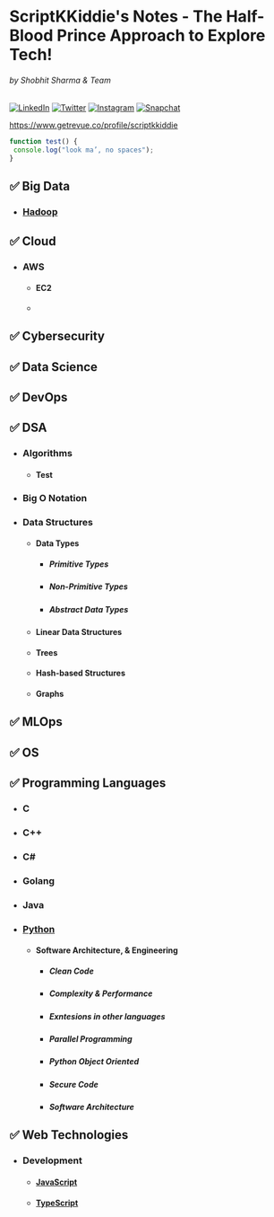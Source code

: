 # ScriptKKiddie's Notes - The Half-Blood Prince Approach to Explore Tech!
###### by Shobhit Sharma & Team
[![LinkedIn](https://img.shields.io/badge/LinkedIn-0077B5?style=for-the-badge&logo=linkedin&logoColor=white)](https://www.linkedin.com/in/scriptkkiddie)  [![Twitter](https://img.shields.io/badge/Twitter-1DA1F2?style=for-the-badge&logo=twitter&logoColor=white)](https://twitter.com/ScriptKKiddie)  [![Instagram](https://img.shields.io/badge/Instagram-E4405F?style=for-the-badge&logo=instagram&logoColor=white)](https://www.instagram.com/scriptkkiddie)  [![Snapchat](https://img.shields.io/badge/Snapchat-%23FFFC00.svg?style=for-the-badge&logo=Snapchat&logoColor=white)](https://www.snapchat.com/add/scriptkkiddie)

https://www.getrevue.co/profile/scriptkkiddie

```javascript
function test() {
 console.log("look ma’, no spaces");
}
```

## :white_check_mark: Big Data
   * ### [Hadoop](Hadoop.MD)
## :white_check_mark: Cloud
   * ### AWS
     * #### EC2
     * 
## :white_check_mark: Cybersecurity
## :white_check_mark: Data Science
## :white_check_mark: DevOps
## :white_check_mark: DSA
   * ### Algorithms
     * #### Test 
   * ### Big O Notation
   * ### Data Structures
     * #### Data Types
       * ##### Primitive Types
       * ##### Non-Primitive Types
       * ##### Abstract Data Types
     * #### Linear Data Structures
     * #### Trees
     * #### Hash-based Structures
     * #### Graphs 
## :white_check_mark: MLOps
## :white_check_mark: OS
## :white_check_mark: Programming Languages
   * ### C
   * ### C++
   * ### C#
   * ### Golang
   * ### Java
   * ### [Python](Programming%20Languages/Python/Python.MD)
     * #### Software Architecture, & Engineering
       * ##### Clean Code
       * ##### Complexity & Performance
       * ##### Exntesions in other languages
       * ##### Parallel Programming
       * ##### Python Object Oriented
       * ##### Secure Code
       * ##### Software Architecture

## :white_check_mark: Web Technologies
   * ### Development
     * #### [JavaScript](Web%20Technologies/Development/JavaScript/JavaScript.MD)
     * #### [TypeScript](Web%20Technologies/Development/TypeScript/TypeScript.MD)




